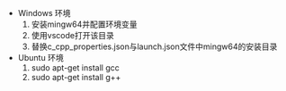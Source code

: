 * Windows 环境
    1. 安装mingw64并配置环境变量
    2. 使用vscode打开该目录
    3. 替换c_cpp_properties.json与launch.json文件中mingw64的安装目录
* Ubuntu 环境
    1. sudo apt-get install gcc
    2. sudo apt-get install g++
